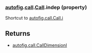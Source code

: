 ### [autofig](autofig.md).[call](autofig.call.md).[Call](autofig.call.Call.md).indep (property)




Shortcut to [autofig.call.Call.i](autofig.call.Call.i.md)

Returns
----------
* [autofig.call.CallDimensionI](autofig.call.CallDimensionI.md)

